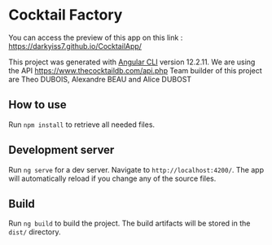 # Cocktail Factory

You can access the preview of this app on this link : https://darkyiss7.github.io/CocktailApp/

This project was generated with [Angular CLI](https://github.com/angular/angular-cli) version 12.2.11.
We are using the API https://www.thecocktaildb.com/api.php
Team builder of this project are Theo DUBOIS, Alexandre BEAU and Alice DUBOST

## How to use

Run `npm install` to retrieve all needed files.

## Development server

Run `ng serve` for a dev server. Navigate to `http://localhost:4200/`. The app will automatically reload if you change any of the source files.

## Build

Run `ng build` to build the project. The build artifacts will be stored in the `dist/` directory.

